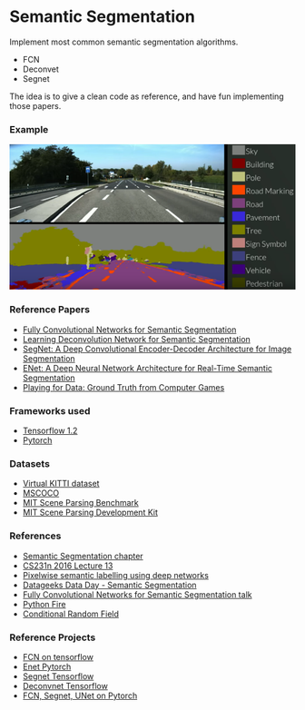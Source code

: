 # Semantic Segmentation
Implement most common semantic segmentation algorithms. 
* FCN
* Deconvet
* Segnet

The idea is to give a clean code as reference, and have fun implementing those papers.

### Example
![](docs/imgs/SemanticSegmentation.png)

### Reference Papers
* [Fully Convolutional Networks for Semantic Segmentation](https://arxiv.org/pdf/1411.4038.pdf)
* [Learning Deconvolution Network for Semantic Segmentation](https://arxiv.org/pdf/1505.04366.pdf)
* [SegNet: A Deep Convolutional
Encoder-Decoder Architecture for Image
Segmentation](https://arxiv.org/pdf/1511.00561.pdf)
* [ENet: A Deep Neural Network Architecture for
Real-Time Semantic Segmentation](https://arxiv.org/pdf/1606.02147.pdf)
* [Playing for Data: Ground Truth from Computer Games](https://arxiv.org/pdf/1608.02192.pdf)

### Frameworks used
* [Tensorflow 1.2](https://www.tensorflow.org/)
* [Pytorch](http://pytorch.org/)

### Datasets
* [Virtual KITTI dataset](http://www.xrce.xerox.com/Our-Research/Computer-Vision/Proxy-Virtual-Worlds)
* [MSCOCO](http://mscoco.org/home/)
* [MIT Scene Parsing Benchmark](http://sceneparsing.csail.mit.edu/)
* [MIT Scene Parsing Development Kit](https://github.com/CSAILVision/sceneparsing)

### References
* [Semantic Segmentation chapter](https://leonardoaraujosantos.gitbooks.io/artificial-inteligence/content/image_segmentation.html)
* [CS231n 2016 Lecture 13](https://www.youtube.com/watch?v=ByjaPdWXKJ4)
* [Pixelwise semantic labelling using deep networks](https://www.youtube.com/watch?v=1oXjVyrIaxg)
* [Datageeks Data Day - Semantic Segmentation](https://www.youtube.com/watch?v=kgXc-XTyu-w)
* [Fully Convolutional Networks for Semantic Segmentation talk](http://techtalks.tv/talks/fully-convolutional-networks-for-semantic-segmentation/61606/)
* [Python Fire](https://github.com/google/python-fire/blob/master/doc/guide.md)
* [Conditional Random Field](https://en.wikipedia.org/wiki/Conditional_random_field)

### Reference Projects
* [FCN on tensorflow](https://github.com/shekkizh/FCN.tensorflow)
* [Enet Pytorch](https://gist.github.com/ndronen/19154831c2049a69e8d53dea8cf3e744)
* [Segnet Tensorflow](https://github.com/andreaazzini/segnet)
* [Deconvnet Tensorflow](https://github.com/fabianbormann/Tensorflow-DeconvNet-Segmentation)
* [FCN, Segnet, UNet on Pytorch](https://github.com/bodokaiser/piwise)
